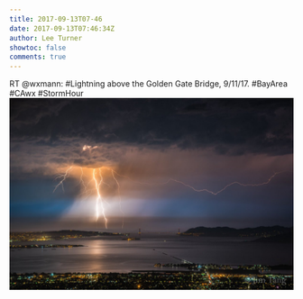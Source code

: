 ```yaml
---
title: 2017-09-13T07-46
date: 2017-09-13T07:46:34Z
author: Lee Turner
showtoc: false
comments: true
---
```


RT @wxmann: #Lightning above the Golden Gate Bridge, 9/11/17. #BayArea #CAwx #StormHour ![](/img/x//907873122501763072-DJgJuPKUQAAKsXh.jpg)

